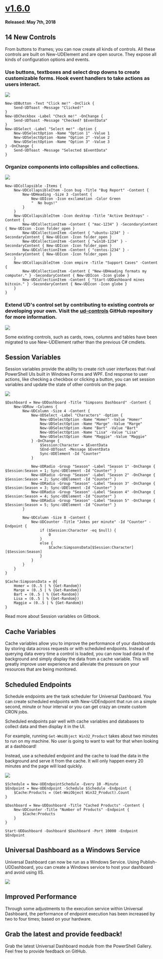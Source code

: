 # [v1.6.0](https://www.powershellgallery.com/packages/UniversalDashboard/1.6.0)

**Released: May 7th, 2018**

## 14 New Controls

From buttons to iframes; you can now create all kinds of controls. All these controls are built on New-UDElement and are open source. They expose all kinds of configuration options and events. 

### Use buttons, textboxes and select drop downs to create customizable forms. Hook event handlers to take actions as users interact.

![](./images/controls.gif)

```
New-UDButton -Text "Click me!" -OnClick {
    Send-UDToast -Message "Clicked!"
}
New-UDCheckbox -Label "Check me!" -OnChange {
    Send-UDToast -Message "Checked? $EventData"
}
New-UDSelect -Label "Select me!" -Option { 
    New-UDSelectOption -Name "Option 1" -Value 1
    New-UDSelectOption -Name "Option 2" -Value 2
    New-UDSelectOption -Name "Option 3" -Value 3
} -OnChange {
    Send-UDToast -Message "Selected $EventData"
}
``` 

### Organize components into collapsibles and collections.

![](./images/collapsible.gif)

```
New-UDCollapsible -Items {
    New-UDCollapsibleItem -Icon bug -Title "Bug Report" -Content {
        New-UDHeading -Size 3 -Content {
            New-UDIcon -Icon exclamation -Color Green 
            "  No bugs!"
        } 
    }
    New-UDCollapsibleItem -Icon desktop -Title "Active Desktops" -Content {
        New-UDCollectionItem -Content { "mac-1234" } -SecondaryContent { New-UDIcon -Icon folder_open }
        New-UDCollectionItem -Content { "ubuntu-1234" } -SecondaryContent { New-UDIcon -Icon folder_open }
        New-UDCollectionItem -Content { "win10-1234" } -SecondaryContent { New-UDIcon -Icon folder_open }
        New-UDCollectionItem -Content { "centos-1234" } -SecondaryContent { New-UDIcon -Icon folder_open }
    }
    New-UDCollapsibleItem -Icon empire -Title "Support Cases" -Content {
        New-UDCollectionItem -Content { "New-UDHeading formats my computer." } -SecondaryContent { New-UDIcon -Icon globe }
        New-UDCollectionItem -Content { "Start-UDDashboard mines bitcoin." } -SecondaryContent { New-UDIcon -Icon globe }
    }
}
```

### Extend UD's control set by contributing to existing controls or developing your own. Visit the [ud-controls](https://github.com/ironmansoftware/ud-controls) GitHub repository for more information.

![](./images/extend.png)

Some existing controls, such as cards, rows, columns and tables have been migrated to use New-UDElement rather than the previous C# cmdlets.

## Session Variables

Session variables provide the ability to create rich user interfaces that rival PowerShell UIs built in Windows Forms and WPF. End response to user actions, like checking a checkbox or clicking a button, you can set session variables and update the state of other controls on the page. 

![](./images/simpsons-dashboard.gif)

```
$Dashboard = New-UDDashboard -Title "Simpsons Dashboard" -Content {
    New-UDRow -Columns {
        New-UDColumn -Size 4 -Content {
            New-UDSelect -Label "Characters" -Option {
                New-UDSelectOption -Name "Homer" -Value "Homer"
                New-UDSelectOption -Name "Marge" -Value "Marge"
                New-UDSelectOption -Name "Bart" -Value "Bart"
                New-UDSelectOption -Name "Lisa" -Value "Lisa"
                New-UDSelectOption -Name "Maggie" -Value "Maggie"
            } -OnChange {
                $Session:Character = $EventData
                SEnd-UDToast -Message $EventData
                Sync-UDElement -Id "Counter"
            }

            New-UDRadio -Group "Season" -Label "Season 1" -OnChange { $Session:Season = 1; Sync-UDElement -Id "Counter" }
            New-UDRadio -Group "Season" -Label "Season 2" -OnChange { $Session:Season = 2; Sync-UDElement -Id "Counter" }
            New-UDRadio -Group "Season" -Label "Season 3" -OnChange { $Session:Season = 3; Sync-UDElement -Id "Counter" }
            New-UDRadio -Group "Season" -Label "Season 4" -OnChange { $Session:Season = 4; Sync-UDElement -Id "Counter" }
            New-UDRadio -Group "Season" -Label "Season 5" -OnChange { $Session:Season = 5; Sync-UDElement -Id "Counter" }
        }

        New-UDColumn -Size 8 -Content {
            New-UDCounter -Title "Jokes per minute" -Id "Counter" -Endpoint {
                if ($Session:Character -eq $null) {
                    0
                }
                else {
                    $Cache:SimpsonsData[$Session:Character][$Session:Season]
                }
            }
        }
    } 
}

$Cache:SimpsonsData = @{
    Homer = (0..5 | % {Get-Random})
    Marge = (0..5 | % {Get-Random})
    Bart = (0..5 | % {Get-Random})
    Lisa = (0..5 | % {Get-Random})
    Maggie = (0..5 | % {Get-Random})
}

```

Read more about Session variables on Gitbook.

## Cache Variables

Cache variables allow you to improve the performance of your dashboards by storing data across requests or with scheduled endpoints. Instead of querying data every time a control is loaded, you can now load data in the background and simply display the data from a cache variable. This will greatly improve user experience and alleviate the pressure on your resources that are being monitored.

## Scheduled Endpoints 

Schedule endpoints are the task scheduler for Universal Dashboard. You can create scheduled endpoints with New-UDEndpoint that run on a simple second, minute or hour interval or you can get crazy an create custom CRON jobs.

Scheduled endpoints pair well with cache variables and databases to collect data and then display it in the UI.

For example, running `Get-WmiObject Win32_Product` takes about two minutes to run on my machine. No user is going to want to wait for that when looking at a dashboard! 

Instead, use a scheduled endpoint and the cache to load the data in the background and serve it from the cache. It will only happen every 20 minutes and the page will load quickly. 

![](./images/caching.gif)

```
$Schedule = New-UDEndpointSchedule -Every 10 -Minute
$Endpoint = New-UDEndpoint -Schedule $Schedule -Endpoint {
    $Cache:Products = (Get-WmiObject Win32_Product).Count
}

$Dashboard = New-UDDashboard -Title "Cached Products" -Content {
    New-UDCounter -Title "Number of Products" -Endpoint {
        $Cache:Products
    }
}

Start-UDDashboard -Dashboard $Dashboard -Port 10000 -Endpoint $Endpoint

```

## Universal Dashboard as a Windows Service

Universal Dashboard can now be run as a Windows Service. Using Publish-UDDashboard, you can create a Windows service to host your dashboard and avoid using IIS. 

![](./images/daas.png)

## Improved Performance

Through some adjustments to the execution service within Universal Dashboard, the performance of endpoint execution has been increased by two to four times; based on your hardware. 

## Grab the latest and provide feedback!

Grab the latest Universal Dashboard module from the PowerShell Gallery. Feel free to provide feedback on GitHub.
